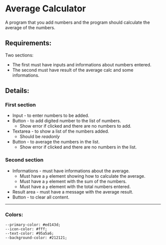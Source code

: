 # Average Calculator

A program that you add numbers and the program should calculate the average of the numbers.

## Requirements:
Two sections:
  - The first must have inputs and informations about numbers entered.
  - The second must have result of the average calc and some informations. 

## Details:
### First section
* Input - to enter numbers to be added.
* Button - to add digited number to the list of numbers.
  * Show error if clicked and there are no numbers to add.
* Textarea - to show a list of the numbers added.
  * Should be *readonly*
* Button - to average the numbers in the list.
  * Show error if clicked and there are no numbers in the list.

### Second section
* Informations - must have informations about the average.
  * Must have a `p` element showing how to calculate the average.
  * Must have a `p` element with the sum of the numbers.
  * Must have a `p` element with the total numbers entered.
* Result area - must have a message with the average result.
* Button - to clear all content.
---
### Colors: 
	--primary-color: #ed143d;
	--icon-color: #fff;
	--text-color: #95a5a6;
	--background-color: #212121;
